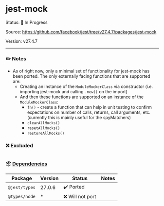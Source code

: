 # jest-mock

Status: :hammer: In Progress

Source: https://github.com/facebook/jest/tree/v27.4.7/packages/jest-mock

Version: v27.4.7

---

### :pencil2: Notes
* As of right now, only a minimal set of functionality for jest-mock has been ported. The only externally facing functions that are supported are:
	* Creating an instance of the `ModuleMockerClass` via constructor (i.e. importing jest-mock and calling `.new()` on the import)
	* And then these functions are supported on an instance of the `ModuleMockerClass`:
		* `fn()` - create a function that can help in unit testing to confirm expectations on number of calls, returns, call arguments, etc. (currently this is mainly useful for the spyMatchers)
	    * `clearAllMocks()`
	    * `resetAllMocks()`
	    * `restoreAllMocks()`

### :x: Excluded
```
```

### :package: [Dependencies](https://github.com/facebook/jest/blob/v27.4.7/packages/jest-mock/package.json)
| Package       | Version | Status                    | Notes |
| ------------- | ------- | ------------------------- | ----- |
| `@jest/types` | 27.0.6  | :heavy_check_mark: Ported |       |
| `@types/node` | *       | :x: Will not port         |       |
